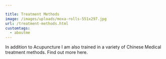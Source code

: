 ```yaml
---

title: Treatment Methods
image: /images/uploads/moxa-rolls-551x297.jpg
url: /treatment-methods.html
customtags:
  - aboutme
---
```


In addition to Acupuncture I am also trained in a variety of Chinese Medical treatment methods. Find out more here.
 
